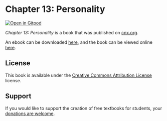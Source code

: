# Chapter 13: Personality

[![Open in Gitpod](https://gitpod.io/button/open-in-gitpod.svg)](https://gitpod.io/from-referrer/)

_Chapter 13: Personality_ is a book that was published on [cnx.org](https://cnx.org/).

An ebook can be downloaded [here](https://github.com/cnx-user-books/cnxbook-chapter-13-personality/releases/latest), and the book can be viewed online [here](https://github.com/cnx-user-books/cnxbook-chapter-13-personality/releases/latest).

## License
This book is available under the [Creative Commons Attribution License](./LICENSE) license.

## Support
If you would like to support the creation of free textbooks for students, your [donations are welcome](https://riceconnect.rice.edu/donation/support-openstax-banner).
